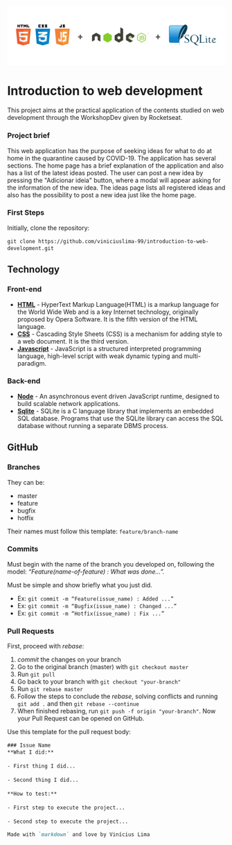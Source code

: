 <p align="center">
    <img width="900px" src="./client/images/logo-README.jpeg" alt="HTML, CSS, Javascript, Node.js and Sqlite logo"/>
</p>

# Introduction to web development 
This project aims at the practical application of the contents studied on web development through the WorkshopDev given by Rocketseat.

### Project brief
This web application has the purpose of seeking ideas for what to do at home in the quarantine caused by COVID-19. The application has several sections. The home page has a brief explanation of the application and also has a list of the latest ideas posted. The user can post a new idea by pressing the "Adicionar ideia" button, where a modal will appear asking for the information of the new idea. The ideas page lists all registered ideas and also has the possibility to post a new idea just like the home page.

### First Steps

Initially, clone the repository:

```
git clone https://github.com/viniciuslima-99/introduction-to-web-development.git
```

## Technology

### Front-end

* **[HTML](https://developer.mozilla.org/docs/Web/HTML/HTML5)** -  HyperText Markup Language(HTML) is a markup language for the World Wide Web and is a key Internet technology, originally proposed by Opera Software. It is the fifth version of the HTML language.
* **[CSS](https://developer.mozilla.org/docs/Web/CSS)** - Cascading Style Sheets (CSS) is a mechanism for adding style to a web document. It is the third version.
* **[Javascript](https://developer.mozilla.org/docs/Web/JavaScript)** - JavaScript is a structured interpreted programming language, high-level script with weak dynamic typing and multi-paradigm.

### Back-end

* **[Node](https://developer.mozilla.org/en-US/docs/Learn/Server-side/Express_Nodejs)** - An asynchronous event driven JavaScript runtime, designed to build scalable network applications.
* **[Sqlite](https://developer.mozilla.org/en-US/docs/Mozilla/Thunderbird/Thunderbird_extensions/HowTos/Common_Thunderbird_Extension_Techniques/Use_SQLite)** - SQLite is a C language library that implements an embedded SQL database. Programs that use the SQLite library can access the SQL database without running a separate DBMS process. 

## GitHub

### Branches
They can be:
+ master
+ feature
+ bugfix
+ hotfix

Their names must follow this template: `feature/branch-name`

### Commits
Must begin with the name of the branch you developed on, following the model: _“Feature(name-of-feature) : What was done…”._

Must be simple and show briefly what you just did.

- Ex: `git commit -m “Feature(issue_name) : Added ...”`
- Ex: `git commit -m “Bugfix(issue_name) : Changed ...”`
- Ex: `git commit -m “Hotfix(issue_name) : Fix ...”`

### Pull Requests
First, proceed with _rebase_:
1. _commit_ the changes on your branch
2. Go to the original branch (master) with `git checkout master`
3. Run `git pull`
4. Go back to your branch with `git checkout "your-branch"`
5. Run `git rebase master`
6. Follow the steps to conclude the _rebase_, solving conflicts and running `git add .` and then `git rebase --continue`
7. When finished rebasing, run `git push -f origin "your-branch"`. Now your Pull Request can be opened on GitHub.

Use this template for the pull request body:
```
### Issue Name
**What I did:**

- First thing I did...

- Second thing I did...

**How to test:**

- First step to execute the project...

- Second step to execute the project...

```

```markdown
Made with `markdown` and love by Vinícius Lima
```